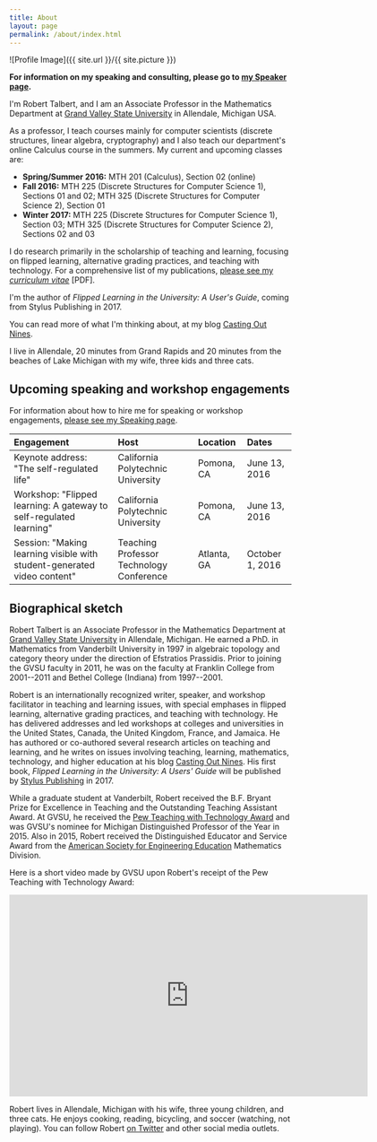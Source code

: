 ```yaml
---
title: About
layout: page
permalink: /about/index.html
---
```

![Profile Image]({{ site.url }}/{{ site.picture }})

__For information on my speaking and consulting, please go to [my Speaker page](http://rtalbert.org/speaking).__

I'm Robert Talbert, and I am an Associate Professor in the Mathematics Department at [Grand Valley State University](http://www.gvsu.edu) in Allendale, Michigan USA. 

As a professor, I teach courses mainly for computer scientists (discrete structures, linear algebra, cryptography) and I also teach our department's online Calculus course in the summers. My current and upcoming classes are: 

+ __Spring/Summer 2016:__ MTH 201 (Calculus), Section 02 (online)
+ __Fall 2016:__ MTH 225 (Discrete Structures for Computer Science 1), Sections 01 and 02; MTH 325 (Discrete Structures for Computer Science 2), Section 01
+ __Winter 2017:__ MTH 225 (Discrete Structures for Computer Science 1), Section 03; MTH 325 (Discrete Structures for Computer Science 2), Sections 02 and 03

I do research primarily in the scholarship of teaching and learning, focusing on flipped learning, alternative grading practices, and teaching with technology. For a comprehensive list of my publications, [please see my _curriculum vitae_](/assets/TalbertCV-2016a.pdf) [PDF]. 

I'm the author of _Flipped Learning in the University: A User's Guide_, coming from Stylus Publishing in 2017. 

You can read more of what I'm thinking about, at my blog [Casting Out Nines](http://rtalbert.org/blog). 

I live in Allendale, 20 minutes from Grand Rapids and 20 minutes from the beaches of Lake Michigan with my wife, three kids and three cats. 


## Upcoming speaking and workshop engagements 

For information about how to hire me for speaking or workshop engagements, [please see my Speaking page](http://rtalbert.org/speaking). 


| Engagement | Host | Location | Dates | 
| :----------| :--- | :------- | :---- | 
| Keynote address: "The self-regulated life" | California Polytechnic University | Pomona, CA | June 13, 2016 | 
| Workshop: "Flipped learning: A gateway to self-regulated learning" | California Polytechnic University | Pomona, CA | June 13, 2016 | 
| Session: "Making learning visible with student-generated video content" | Teaching Professor Technology Conference | Atlanta, GA | October 1, 2016 |


## Biographical sketch 

Robert Talbert is an Associate Professor in the Mathematics Department at [Grand Valley State University](http://www.gvsu.edu) in Allendale, Michigan. He earned a PhD. in Mathematics from Vanderbilt University in 1997 in algebraic topology and category theory under the direction of Efstratios Prassidis. Prior to joining the GVSU faculty in 2011, he was on the faculty at Franklin College from 2001--2011 and Bethel College (Indiana) from 1997--2001. 

Robert is an internationally recognized writer, speaker, and workshop facilitator in teaching and learning issues, with special emphases in flipped learning, alternative grading practices, and teaching with technology. He has delivered addresses and led workshops at colleges and universities in the United States, Canada, the United Kingdom, France, and Jamaica. He has authored or co-authored several research articles on teaching and learning, and he writes on issues involving teaching, learning, mathematics, technology, and higher education at his blog [Casting Out Nines](http://rtalbert.org/blog). His first book, _Flipped Learning in the University: A Users' Guide_ will be published by [Stylus Publishing](https://styluspub.presswarehouse.com/Books/Features.aspx) in 2017. 

While a graduate student at Vanderbilt, Robert received the B.F. Bryant Prize for Excellence in Teaching and the Outstanding Teaching Assistant Award. At GVSU, he received the [Pew Teaching with Technology Award](https://www.gvsu.edu/ftlc/pew-teaching-with-technology-award-60.htm) and was GVSU's nominee for Michigan Distinguished Professor of the Year in 2015. Also in 2015, Robert received the Distinguished Educator and Service Award from the [American Society for Engineering Education](http://www.asee.org) Mathematics Division.

Here is a short video made by GVSU upon Robert's receipt of the Pew Teaching with Technology Award: 

<iframe width="640" height="360" src="https://www.youtube.com/embed/0xMX0XpagGQ" frameborder="0" allowfullscreen></iframe>

Robert lives in Allendale, Michigan with his wife, three young children, and three cats. He enjoys cooking, reading, bicycling, and soccer (watching, not playing). You can follow Robert [on Twitter](http://twitter.com/RobertTalbert) and other social media outlets. 